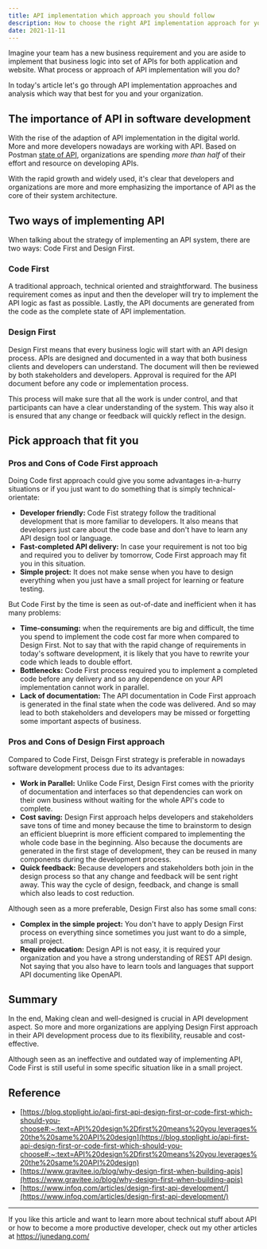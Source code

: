 ```yaml
---
title: API implementation which approach you should follow
description: How to choose the right API implementation approach for your organization
date: 2021-11-11
---
```


Imagine your team has a new business requirement and you are aside to implement that business logic into set of APIs for both application and website. What process or approach of API implementation will you do?

In today's article let's go through API implementation approaches and analysis which way that best for you and your organization.

## The importance of API in software development

With the rise of the adaption of API implementation in the digital world. More and more developers nowadays are working with API. Based on Postman [state of API](https://www.postman.com/state-of-api/), organizations are spending _more than half_ of their effort and resource on developing APIs.

With the rapid growth and widely used, it's clear that developers and organizations are more and more emphasizing the importance of API as the core of their system architecture.

## Two ways of implementing API

When talking about the strategy of implementing an API system, there are two ways: Code First and Design First.

### Code First

A traditional approach, technical oriented and straightforward. The business requirement comes as input and then the developer will try to implement the API logic as fast as possible. Lastly, the API documents are generated from the code as the complete state of API implementation.

### Design First

Design First means that every business logic will start with an API design process. APIs are designed and documented in a way that both business clients and developers can understand. The document will then be reviewed by both stakeholders and developers. Approval is required for the API document before any code or implementation process.

This process will make sure that all the work is under control, and that participants can have a clear understanding of the system. This way also it is ensured that any change or feedback will quickly reflect in the design.

## Pick approach that fit you

### Pros and Cons of Code First approach

Doing Code first approach could give you some advantages in-a-hurry situations or if you just want to do something that is simply technical-orientate:

- **Developer friendly:** Code Fist strategy follow the traditional development that is more familiar to developers. It also means that developers just care about the code base and don't have to learn any API design tool or language.
- **Fast-completed API delivery:** In case your requirement is not too big and required you to deliver by tomorrow, Code First approach may fit you in this situation.
- **Simple project:** It does not make sense when you have to design everything when you just have a small project for learning or feature testing.

But Code First by the time is seen as out-of-date and inefficient when it has many problems:

- **Time-consuming:** when the requirements are big and difficult, the time you spend to implement the code cost far more when compared to Design First. Not to say that with the rapid change of requirements in today's software development, it is likely that you have to rewrite your code which leads to double effort.
- **Bottlenecks:** Code First process required you to implement a completed code before any delivery and so any dependence on your API implementation cannot work in parallel.
- **Lack of documentation:** The API documentation in Code First approach is generated in the final state when the code was delivered. And so may lead to both stakeholders and developers may be missed or forgetting some important aspects of business.

### Pros and Cons of Design First approach

Compared to Code First, Deisgn First strategy is preferable in nowadays software development process due to its advantages:

- **Work in Parallel:** Unlike Code First, Design First comes with the priority of documentation and interfaces so that dependencies can work on their own business without waiting for the whole API's code to complete.
- **Cost saving:** Design First approach helps developers and stakeholders save tons of time and money because the time to brainstorm to design an efficient blueprint is more efficient compared to implementing the whole code base in the beginning. Also because the documents are generated in the first stage of development, they can be reused in many components during the development process.
- **Quick feedback:** Because developers and stakeholders both join in the design process so that any change and feedback will be sent right away. This way the cycle of design, feedback, and change is small which also leads to cost reduction.

Although seen as a more preferable, Design First also has some small cons:

- **Complex in the simple project:** You don't have to apply Design First process on everything since sometimes you just want to do a simple, small project.
- **Require education:** Design API is not easy, it is required your organization and you have a strong understanding of REST API design. Not saying that you also have to learn tools and languages that support API documenting like OpenAPI.

## Summary

In the end, Making clean and well-designed is crucial in API development aspect. So more and more organizations are applying Design First approach in their API development process due to its flexibility, reusable and cost-effective.

Although seen as an ineffective and outdated way of implementing API, Code First is still useful in some specific situation like in a small project.

## Reference

- [https://blog.stoplight.io/api-first-api-design-first-or-code-first-which-should-you-choose#:~:text=API%20design%2Dfirst%20means%20you,leverages%20the%20same%20API%20design](https://blog.stoplight.io/api-first-api-design-first-or-code-first-which-should-you-choose#:~:text=API%20design%2Dfirst%20means%20you,leverages%20the%20same%20API%20design)
- [https://www.gravitee.io/blog/why-design-first-when-building-apis](https://www.gravitee.io/blog/why-design-first-when-building-apis)
- [https://www.infoq.com/articles/design-first-api-development/](https://www.infoq.com/articles/design-first-api-development/)

---
If you like this article and want to learn more about technical stuff about API or how to become a more productive developer, check out my other articles at https://junedang.com/
